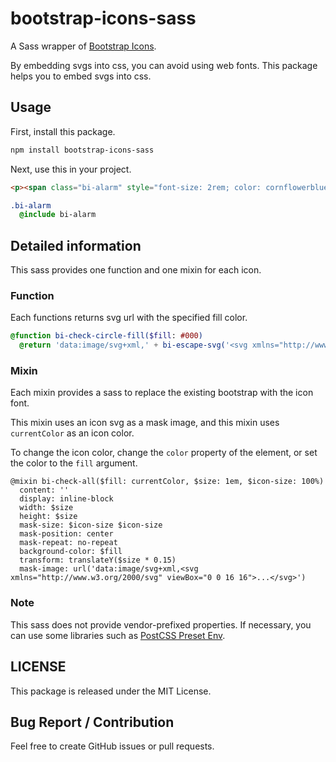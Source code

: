 # bootstrap-icons-sass

A Sass wrapper of [Bootstrap Icons](https://icons.getbootstrap.com/).

By embedding svgs into css, you can avoid using web fonts. This package helps you to embed svgs into css.

## Usage

First, install this package.

```sh
npm install bootstrap-icons-sass
```

Next, use this in your project.

```html
<p><span class="bi-alarm" style="font-size: 2rem; color: cornflowerblue;"></i></p>
```

```sass
.bi-alarm
  @include bi-alarm
```

## Detailed information

This sass provides one function and one mixin for each icon.

### Function

Each functions returns svg url with the specified fill color.

```sass
@function bi-check-circle-fill($fill: #000)
  @return 'data:image/svg+xml,' + bi-escape-svg('<svg xmlns="http://www.w3.org/2000/svg" viewBox="0 0 16 16" fill="' + $fill + '">...</svg>')
```

### Mixin

Each mixin provides a sass to replace the existing bootstrap with the icon font.

This mixin uses an icon svg as a mask image, and this mixin uses `currentColor` as an icon color.

To change the icon color, change the `color` property of the element, or set the color to the `fill` argument.

```
@mixin bi-check-all($fill: currentColor, $size: 1em, $icon-size: 100%)
  content: ''
  display: inline-block
  width: $size
  height: $size
  mask-size: $icon-size $icon-size
  mask-position: center
  mask-repeat: no-repeat
  background-color: $fill
  transform: translateY($size * 0.15)
  mask-image: url('data:image/svg+xml,<svg xmlns="http://www.w3.org/2000/svg" viewBox="0 0 16 16">...</svg>')
```

### Note

This sass does not provide vendor-prefixed properties.
If necessary, you can use some libraries such as [PostCSS Preset Env](https://github.com/csstools/postcss-plugins/tree/main/plugin-packs/postcss-preset-env).

## LICENSE

This package is released under the MIT License.

## Bug Report / Contribution

Feel free to create GitHub issues or pull requests.
